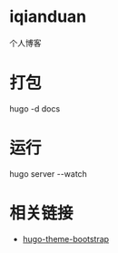 # iqianduan

个人博客

# 打包

hugo -d docs

# 运行

hugo server --watch

# 相关链接

- [hugo-theme-bootstrap](https://hbs.razonyang.com/)
